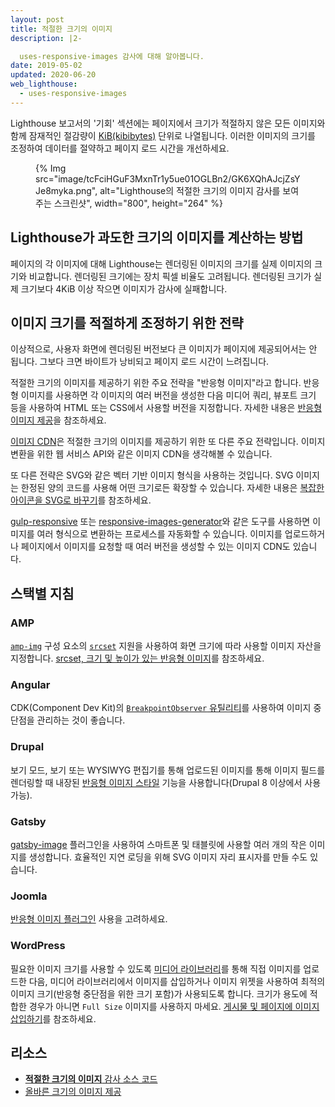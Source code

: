 ```yaml
---
layout: post
title: 적절한 크기의 이미지
description: |2-

  uses-responsive-images 감사에 대해 알아봅니다.
date: 2019-05-02
updated: 2020-06-20
web_lighthouse:
  - uses-responsive-images
---
```


Lighthouse 보고서의 '기회' 섹션에는 페이지에서 크기가 적절하지 않은 모든 이미지와 함께 잠재적인 절감량이 [KiB(kibibytes)](https://en.wikipedia.org/wiki/Kibibyte) 단위로 나열됩니다. 이러한 이미지의 크기를 조정하여 데이터를 절약하고 페이지 로드 시간을 개선하세요.

<figure>   {% Img src="image/tcFciHGuF3MxnTr1y5ue01OGLBn2/GK6XQhAJcjZsYJe8myka.png", alt="Lighthouse의 적절한 크기의 이미지 감사를 보여주는 스크린샷", width="800", height="264" %}</figure>

## Lighthouse가 과도한 크기의 이미지를 계산하는 방법

페이지의 각 이미지에 대해 Lighthouse는 렌더링된 이미지의 크기를 실제 이미지의 크기와 비교합니다. 렌더링된 크기에는 장치 픽셀 비율도 고려됩니다. 렌더링된 크기가 실제 크기보다 4KiB 이상 작으면 이미지가 감사에 실패합니다.

## 이미지 크기를 적절하게 조정하기 위한 전략

이상적으로, 사용자 화면에 렌더링된 버전보다 큰 이미지가 페이지에 제공되어서는 안 됩니다. 그보다 크면 바이트가 낭비되고 페이지 로드 시간이 느려집니다.

적절한 크기의 이미지를 제공하기 위한 주요 전략을 "반응형 이미지"라고 합니다. 반응형 이미지를 사용하면 각 이미지의 여러 버전을 생성한 다음 미디어 쿼리, 뷰포트 크기 등을 사용하여 HTML 또는 CSS에서 사용할 버전을 지정합니다. 자세한 내용은 [반응형 이미지 제공](/serve-responsive-images)을 참조하세요.

[이미지 CDN](/image-cdns/)은 적절한 크기의 이미지를 제공하기 위한 또 다른 주요 전략입니다. 이미지 변환을 위한 웹 서비스 API와 같은 이미지 CDN을 생각해볼 수 있습니다.

또 다른 전략은 SVG와 같은 벡터 기반 이미지 형식을 사용하는 것입니다. SVG 이미지는 한정된 양의 코드를 사용해 어떤 크기로든 확장할 수 있습니다. 자세한 내용은 [복잡한 아이콘을 SVG로 바꾸기](https://developers.google.com/web/fundamentals/design-and-ux/responsive/images#replace_complex_icons_with_svg)를 참조하세요.

[gulp-responsive](https://www.npmjs.com/package/gulp-responsive) 또는 [responsive-images-generator](https://www.npmjs.com/package/responsive-images-generator)와 같은 도구를 사용하면 이미지를 여러 형식으로 변환하는 프로세스를 자동화할 수 있습니다. 이미지를 업로드하거나 페이지에서 이미지를 요청할 때 여러 버전을 생성할 수 있는 이미지 CDN도 있습니다.

## 스택별 지침

### AMP

[`amp-img`](https://amp.dev/documentation/components/amp-img/?format=websites) 구성 요소의 [`srcset`](/use-srcset-to-automatically-choose-the-right-image/) 지원을 사용하여 화면 크기에 따라 사용할 이미지 자산을 지정합니다. [srcset, 크기 및 높이가 있는 반응형 이미지](https://amp.dev/documentation/guides-and-tutorials/develop/style_and_layout/art_direction/)를 참조하세요.

### Angular

CDK(Component Dev Kit)의 [`BreakpointObserver` 유틸리티](https://material.angular.io/cdk/layout/overview)를 사용하여 이미지 중단점을 관리하는 것이 좋습니다.

### Drupal

보기 모드, 보기 또는 WYSIWYG 편집기를 통해 업로드된 이미지를 통해 이미지 필드를 렌더링할 때 내장된 [반응형 이미지 스타일](https://www.drupal.org/docs/8/mobile-guide/responsive-images-in-drupal-8) 기능을 사용합니다(Drupal 8 이상에서 사용 가능).

### Gatsby

[gatsby-image](https://www.gatsbyjs.com/plugins/gatsby-image/) 플러그인을 사용하여 스마트폰 및 태블릿에 사용할 여러 개의 작은 이미지를 생성합니다. 효율적인 지연 로딩을 위해 SVG 이미지 자리 표시자를 만들 수도 있습니다.

### Joomla

[반응형 이미지 플러그인](https://extensions.joomla.org/instant-search/?jed_live%5Bquery%5D=responsive%20images) 사용을 고려하세요.

### WordPress

필요한 이미지 크기를 사용할 수 있도록 [미디어 라이브러리](https://wordpress.org/support/article/media-library-screen/)를 통해 직접 이미지를 업로드한 다음, 미디어 라이브러리에서 이미지를 삽입하거나 이미지 위젯을 사용하여 최적의 이미지 크기(반응형 중단점을 위한 크기 포함)가 사용되도록 합니다. 크기가 용도에 적합한 경우가 아니면 `Full Size` 이미지를 사용하지 마세요. [게시물 및 페이지에 이미지 삽입하기](https://wordpress.org/support/article/inserting-images-into-posts-and-pages/)를 참조하세요.

## 리소스

- [**적절한 크기의 이미지** 감사 소스 코드](https://github.com/GoogleChrome/lighthouse/blob/master/lighthouse-core/audits/byte-efficiency/uses-responsive-images.js)
- [올바른 크기의 이미지 제공](/serve-images-with-correct-dimensions)
